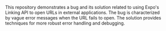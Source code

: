 This repository demonstrates a bug and its solution related to using Expo's Linking API to open URLs in external applications. The bug is characterized by vague error messages when the URL fails to open.  The solution provides techniques for more robust error handling and debugging.